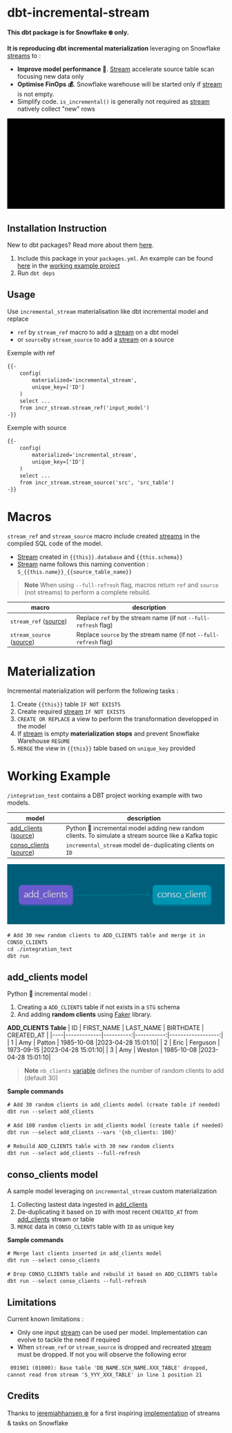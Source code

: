 # dbt-incremental-stream
**This dbt package is for Snowflake ❄️ only.**

**It is reproducing dbt incremental materialization** leveraging on Snowflake [streams](https://docs.snowflake.com/en/user-guide/streams-intro) to :
* **Improve model performance 💨**. [Stream](https://docs.snowflake.com/en/user-guide/streams-intro) accelerate source table scan focusing new data only 
* **Optimise FinOps 💰**. Snowflake warehouse will be started only if [stream](https://docs.snowflake.com/en/user-guide/streams-intro) is not empty. 
* Simplify code. `is_incremental()` is generally not required as [stream](https://docs.snowflake.com/en/user-guide/streams-intro) natively collect "new" rows

![](readme/stream.gif)

## Installation Instruction
New to dbt packages? Read more about them [here](https://docs.getdbt.com/docs/building-a-dbt-project/package-management/).
1. Include this package in your `packages.yml`. An example can be found [here](/integration_tests/packages.yml) in the [working example project](#working-example) 
2. Run `dbt deps` 

## Usage
Use `incremental_stream` materialisation like dbt incremental model and replace 
* `ref` by `stream_ref` macro to add a [stream](https://docs.snowflake.com/en/user-guide/streams-intro) on a dbt model
* or `source`by `stream_source` to add a [stream](https://docs.snowflake.com/en/user-guide/streams-intro) on a source

Exemple with ref
```
{{-
    config(
        materialized='incremental_stream',
        unique_key=['ID']
    )
    select ...
    from incr_stream.stream_ref('input_model')
-}}
```

Exemple with source
```
{{-
    config(
        materialized='incremental_stream',
        unique_key=['ID']
    )
    select ...
    from incr_stream.stream_source('src', 'src_table')
-}}
```

# Macros
`stream_ref` and `stream_source` macro include created [streams](https://docs.snowflake.com/en/user-guide/streams-intro) in the compiled SQL code of the model. 
* [Stream](https://docs.snowflake.com/en/user-guide/streams-intro) created in `{{this}}.database` and `{{this.schema}}`
* [Stream](https://docs.snowflake.com/en/user-guide/streams-intro) name follows this naming convention : `S_{{this.name}}_{{source_table_name}}`

> **Note**
> When using `--full-refresh` flag, macros return `ref` and `source` (not streams) to perform a complete rebuild. 

| macro | description |
|-------|-------------|
| `stream_ref` ([source](macros/stream_source.sql)) | Replace `ref` by the stream name (if not `--full-refresh` flag) |
| `stream_source` ([source](macros/stream_source.sql)) | Replace `source` by the stream name (if not `--full-refresh` flag) |


# Materialization
Incremental materialization will perform the following tasks : 
1. Create `{{this}}` table `IF NOT EXISTS`
2. Create required [stream](https://docs.snowflake.com/en/user-guide/streams-intro) `IF NOT EXISTS`
3. `CREATE OR REPLACE` a view to perform the transformation developped in the model 
4.  If [stream](https://docs.snowflake.com/en/user-guide/streams-intro) is empty **materialization stops** and prevent Snowflake Warehouse `RESUME`  
5. `MERGE` the view in `{{this}}` table based on `unique_key` provided


# Working Example
`/integration_test` contains a DBT project working example with two models.

| model | description |
|-------|-------------|
| [add_clients](#add_clients-model) ([source](/integration_tests/models/stg/add_clients.py)) | Python 🐍 incremental model adding new random clients. To simulate a stream source like a Kafka topic |
| [conso_clients](#conso_clients-model) ([source](/integration_tests/models/dwh/conso_client.sql)) | `incremental_stream` model de-duplicating clients on `ID` |

![lineage](/readme/lineage.png)
```
# Add 30 new random clients to ADD_CLIENTS table and merge it in CONSO_CLIENTS
cd ./integration_test
dbt run
```

## add_clients model
Python 🐍 incremental model :
1. Creating a `ADD_CLIENTS` table if not exists in a `STG` schema 
2. And adding **random clients** using [Faker](https://faker.readthedocs.io/en/master/) library.

**ADD_CLIENTS Table**
| ID | FIRST_NAME  | LAST_NAME | BIRTHDATE  |    CREATED_AT     |
|----|-------------|----------:|-----------:|------------------:|
| 1  |     Amy     |  Patton   | 1985-10-08 |2023-04-28 15:01:10|
| 2  |     Eric    |  Ferguson | 1973-09-15 |2023-04-28 15:01:10|
| 3  |     Amy     |  Weston   | 1985-10-08 |2023-04-28 15:01:10|

>**Note** 
>`nb_clients` [variable](https://docs.getdbt.com/docs/using-variables) defines the number of random clients to add (default 30)

**Sample commands** 
```
# Add 30 random clients in add_clients model (create table if needed)
dbt run --select add_clients

# Add 100 random clients in add_clients model (create table if needed)
dbt run --select add_clients --vars '{nb_clients: 100}'

# Rebuild ADD_CLIENTS table with 30 new random clients
dbt run --select add_clients --full-refresh
```

## conso_clients model
A sample model leveraging on `incremental_stream` custom materialization
1. Collecting lastest data ingested in [add_clients](#add_clients-model)
2. De-duplicating it based on `ID` with most recent `CREATED_AT` from [add_clients](#add_clients-model) stream or table
3. `MERGE` data in `CONSO_CLIENTS` table with `ID` as unique key 

**Sample commands** 
```
# Merge last clients inserted in add_clients model
dbt run --select conso_clients

# Drop CONSO_CLIENTS table and rebuild it based on ADD_CLIENTS table
dbt run --select conso_clients --full-refresh
```

## Limitations

Current known limitations : 
* Only one input [stream](https://docs.snowflake.com/en/user-guide/streams-intro) can be used per model. Implementation can evolve to tackle the need if required
* When `stream_ref` or `stream_source` is dropped and recreated [stream](https://docs.snowflake.com/en/user-guide/streams-intro) must be dropped. If not you will observe the following error
```
 091901 (01000): Base table 'DB_NAME.SCH_NAME.XXX_TABLE' dropped, cannot read from stream 'S_YYY_XXX_TABLE' in line 1 position 21
```

## Credits
Thanks to [jeremiahhansen ❄️](https://github.com/jeremiahhansen) for a first inspiring [implementation](https://github.com/jeremiahhansen/snowflake-helper-dbt) of streams & tasks on Snowflake

